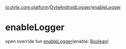 [io.dyte.core.platform](../index.md)/[DyteAndroidLogger](index.md)/[enableLogger](enable-logger.md)

# enableLogger


open override fun [enableLogger](enable-logger.md)(enable: [Boolean](https://kotlinlang.org/api/latest/jvm/stdlib/kotlin/-boolean/index.html))
